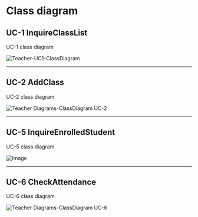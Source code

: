 # Class diagram

## UC-1 InquireClassList

UC-1 class diagram

![Teacher-UC1-ClassDiagram](https://user-images.githubusercontent.com/76427521/118296784-4ff17980-b518-11eb-9ea0-2046e23e1aff.PNG)

---

## UC-2 AddClass

UC-2 class diagram

![Teacher Diagrams-ClassDiagram UC-2](https://user-images.githubusercontent.com/11364584/118363009-4fff8100-b5cd-11eb-9551-38100022ad47.jpg)

---

## UC-5 InquireEnrolledStudent

UC-5 class diagram

![image](https://user-images.githubusercontent.com/64057843/118350759-77395c80-b593-11eb-8ce9-2325e5d2e67a.png)

---

## UC-6 CheckAttendance

UC-6 class diagram

![Teacher Diagrams-ClassDiagram UC-6](https://user-images.githubusercontent.com/11364584/118363018-58f05280-b5cd-11eb-8aed-b1289f8e5c2b.jpg)
